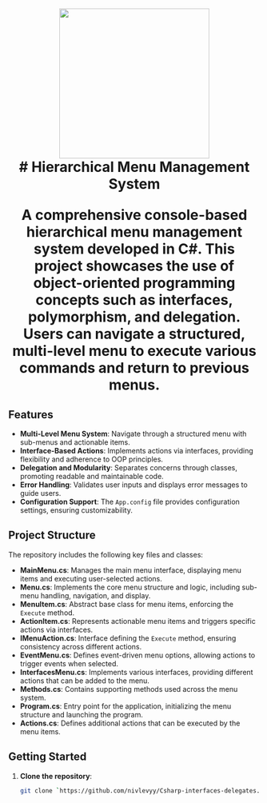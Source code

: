 <h1 align="center">
  <a><img src="https://github.com/nivlevyy/Csharp-interfaces-delegates/blob/main/image/DALL%C2%B7E-2024-10-28-14.46.png" width="300"></a>
  <br>
# Hierarchical Menu Management System

A comprehensive console-based hierarchical menu management system developed in C#. This project showcases the use of object-oriented programming concepts such as interfaces, polymorphism, and delegation. Users can navigate a structured, multi-level menu to execute various commands and return to previous menus.

## Features

- **Multi-Level Menu System**: Navigate through a structured menu with sub-menus and actionable items.
- **Interface-Based Actions**: Implements actions via interfaces, providing flexibility and adherence to OOP principles.
- **Delegation and Modularity**: Separates concerns through classes, promoting readable and maintainable code.
- **Error Handling**: Validates user inputs and displays error messages to guide users.
- **Configuration Support**: The `App.config` file provides configuration settings, ensuring customizability.

## Project Structure

The repository includes the following key files and classes:

- **MainMenu.cs**: Manages the main menu interface, displaying menu items and executing user-selected actions.
- **Menu.cs**: Implements the core menu structure and logic, including sub-menu handling, navigation, and display.
- **MenuItem.cs**: Abstract base class for menu items, enforcing the `Execute` method.
- **ActionItem.cs**: Represents actionable menu items and triggers specific actions via interfaces.
- **IMenuAction.cs**: Interface defining the `Execute` method, ensuring consistency across different actions.
- **EventMenu.cs**: Defines event-driven menu options, allowing actions to trigger events when selected.
- **InterfacesMenu.cs**: Implements various interfaces, providing different actions that can be added to the menu.
- **Methods.cs**: Contains supporting methods used across the menu system.
- **Program.cs**: Entry point for the application, initializing the menu structure and launching the program.
- **Actions.cs**: Defines additional actions that can be executed by the menu items.


## Getting Started

1. **Clone the repository**:
   ```bash
   git clone `https://github.com/nivlevyy/Csharp-interfaces-delegates.git`
